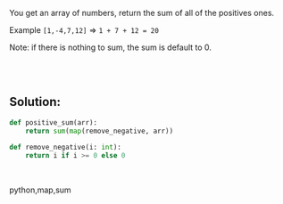 You get an array of numbers, return the sum of all of the positives ones.

Example `[1,-4,7,12]` => `1 + 7 + 12 = 20`

Note: if there is nothing to sum, the sum is default to 0.


<br><br>

## Solution:

```py
def positive_sum(arr):
    return sum(map(remove_negative, arr))
    
def remove_negative(i: int):
    return i if i >= 0 else 0
```
<br>


<tag>python,map,sum</tag>
